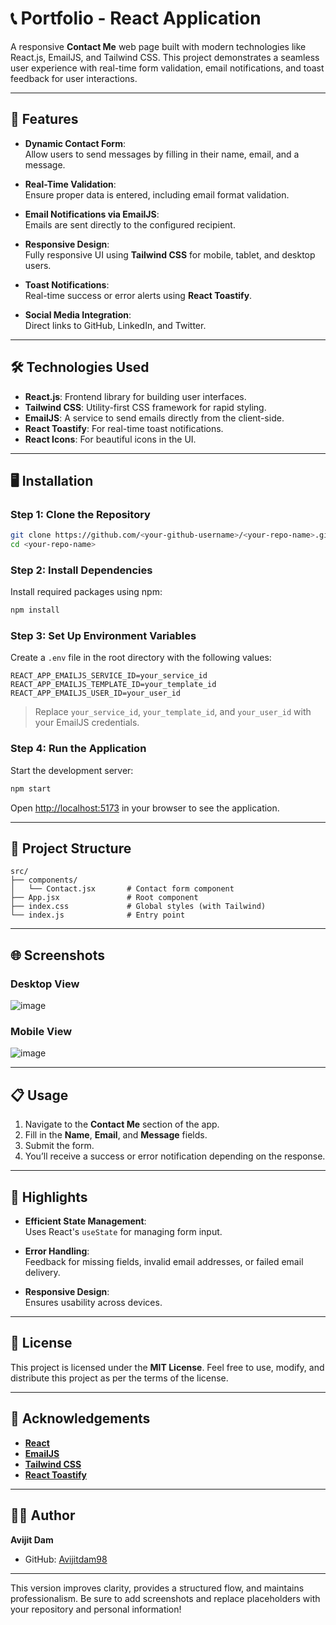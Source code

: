 

# 📞 Portfolio - React Application  

A responsive **Contact Me** web page built with modern technologies like React.js, EmailJS, and Tailwind CSS. This project demonstrates a seamless user experience with real-time form validation, email notifications, and toast feedback for user interactions.

---

## 🚀 Features  

- **Dynamic Contact Form**:  
  Allow users to send messages by filling in their name, email, and a message.  

- **Real-Time Validation**:  
  Ensure proper data is entered, including email format validation.  

- **Email Notifications via EmailJS**:  
  Emails are sent directly to the configured recipient.  

- **Responsive Design**:  
  Fully responsive UI using **Tailwind CSS** for mobile, tablet, and desktop users.  

- **Toast Notifications**:  
  Real-time success or error alerts using **React Toastify**.  

- **Social Media Integration**:  
  Direct links to GitHub, LinkedIn, and Twitter.  

---

## 🛠️ Technologies Used  

- **React.js**: Frontend library for building user interfaces.  
- **Tailwind CSS**: Utility-first CSS framework for rapid styling.  
- **EmailJS**: A service to send emails directly from the client-side.  
- **React Toastify**: For real-time toast notifications.  
- **React Icons**: For beautiful icons in the UI.  

---

## 🖥️ Installation  

### Step 1: Clone the Repository  
```bash  
git clone https://github.com/<your-github-username>/<your-repo-name>.git  
cd <your-repo-name>  
```  

### Step 2: Install Dependencies  
Install required packages using npm:  
```bash  
npm install  
```  

### Step 3: Set Up Environment Variables  
Create a `.env` file in the root directory with the following values:  
```plaintext  
REACT_APP_EMAILJS_SERVICE_ID=your_service_id  
REACT_APP_EMAILJS_TEMPLATE_ID=your_template_id  
REACT_APP_EMAILJS_USER_ID=your_user_id  
```  
> Replace `your_service_id`, `your_template_id`, and `your_user_id` with your EmailJS credentials.

### Step 4: Run the Application  
Start the development server:  
```bash  
npm start  
```  
Open [http://localhost:5173](http://localhost:5173) in your browser to see the application.

---

## 📂 Project Structure  

```plaintext  
src/  
├── components/  
│   └── Contact.jsx       # Contact form component  
├── App.jsx               # Root component  
├── index.css             # Global styles (with Tailwind)  
└── index.js              # Entry point  
```  

---

## 🌐 Screenshots  

### Desktop View  
![image](https://github.com/user-attachments/assets/0cf287a7-d7a0-4e48-bf17-2c0ed469151d)


### Mobile View  
![image](https://github.com/user-attachments/assets/51275000-d682-4e75-b6cd-a9a357fd7901)

---

## 📋 Usage  

1. Navigate to the **Contact Me** section of the app.  
2. Fill in the **Name**, **Email**, and **Message** fields.  
3. Submit the form.  
4. You’ll receive a success or error notification depending on the response.

---

## 🌟 Highlights  

- **Efficient State Management**:  
  Uses React's `useState` for managing form input.  

- **Error Handling**:  
  Feedback for missing fields, invalid email addresses, or failed email delivery.  

- **Responsive Design**:  
  Ensures usability across devices.  

---

## 📜 License  

This project is licensed under the **MIT License**. Feel free to use, modify, and distribute this project as per the terms of the license.  

---

## 🙌 Acknowledgements  

- **[React](https://reactjs.org/)**  
- **[EmailJS](https://www.emailjs.com/)**  
- **[Tailwind CSS](https://tailwindcss.com/)**  
- **[React Toastify](https://fkhadra.github.io/react-toastify/)**  

---

## 👨‍💻 Author  

**Avijit Dam**  
- GitHub: [Avijitdam98](https://github.com/Avijitdam98)  
 

---

This version improves clarity, provides a structured flow, and maintains professionalism. Be sure to add screenshots and replace placeholders with your repository and personal information!
